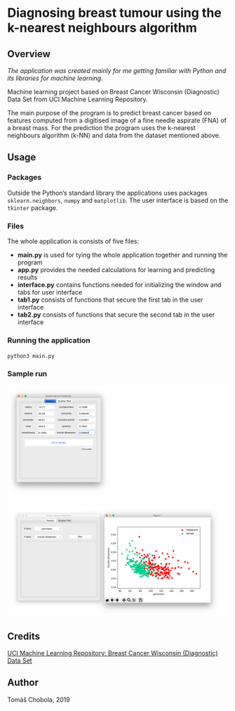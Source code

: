 # Diagnosing breast tumour using the k-nearest neighbours algorithm

## Overview

*The application was created mainly for me getting familiar with Python and its libraries for machine learning.*

Machine learning project based on Breast Cancer Wisconsin (Diagnostic) Data Set from UCI Machine Learning Repository.

The main purpose of the program is to predict breast cancer based on features computed from a digitised image of a fine needle aspirate (FNA) of a breast mass. For the prediction the program uses the k-nearest neighbours algorithm (k-NN) and data from the dataset mentioned above.

## Usage
### Packages
Outside the Python’s standard library the applications uses packages `sklearn.neighbors`, `numpy` and `matplotlib`. The user interface is based on the `tkinter` package.

### Files
The whole application is consists of five files:
- **main.py** is used for tying the whole application together and running the program
- **app.py** provides the needed calculations for learning and predicting results
- **interface.py** contains functions needed for initializing the window and tabs for user interface
- **tab1.py** consists of functions that secure the first tab in the user interface
- **tab2.py** consists of functions that secure the second tab in the user interface

### Running the application
`python3 main.py`

### Sample run
![](/images/screenshot1.png?raw=true "Sample of the first tab")
![](/images/screenshot2.png?raw=true "Sample of the second tab")

## Credits
[UCI Machine Learning Repository: Breast Cancer Wisconsin (Diagnostic) Data Set](https://archive.ics.uci.edu/ml/datasets/Breast+Cancer+Wisconsin+(Diagnostic))

## Author
Tomáš Chobola, 2019
